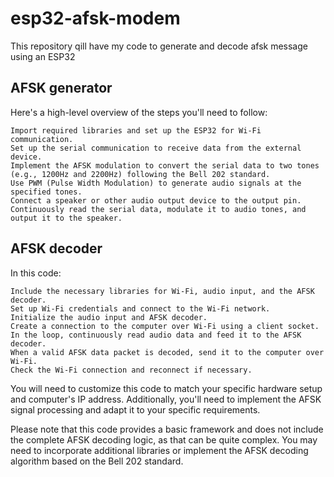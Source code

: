 # esp32-afsk-modem
This repository qill have my code to generate and decode afsk message using an ESP32

## AFSK generator
Here's a high-level overview of the steps you'll need to follow:

    Import required libraries and set up the ESP32 for Wi-Fi communication.
    Set up the serial communication to receive data from the external device.
    Implement the AFSK modulation to convert the serial data to two tones (e.g., 1200Hz and 2200Hz) following the Bell 202 standard.
    Use PWM (Pulse Width Modulation) to generate audio signals at the specified tones.
    Connect a speaker or other audio output device to the output pin.
    Continuously read the serial data, modulate it to audio tones, and output it to the speaker.

## AFSK decoder
In this code:

    Include the necessary libraries for Wi-Fi, audio input, and the AFSK decoder.
    Set up Wi-Fi credentials and connect to the Wi-Fi network.
    Initialize the audio input and AFSK decoder.
    Create a connection to the computer over Wi-Fi using a client socket.
    In the loop, continuously read audio data and feed it to the AFSK decoder.
    When a valid AFSK data packet is decoded, send it to the computer over Wi-Fi.
    Check the Wi-Fi connection and reconnect if necessary.

You will need to customize this code to match your specific hardware setup and computer's IP address. Additionally, you'll need to implement the AFSK signal processing and adapt it to your specific requirements.

Please note that this code provides a basic framework and does not include the complete AFSK decoding logic, as that can be quite complex. You may need to incorporate additional libraries or implement the AFSK decoding algorithm based on the Bell 202 standard.
